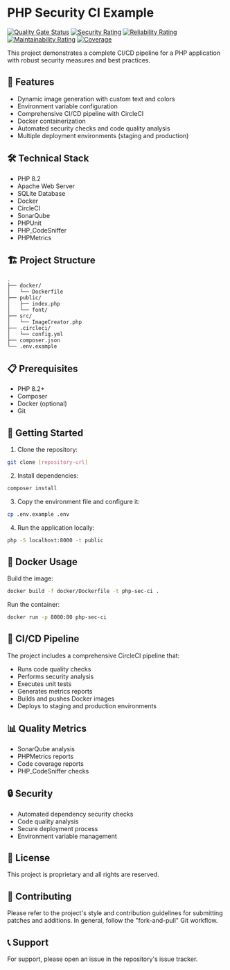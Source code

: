 # PHP Security CI Example

[![Quality Gate Status](https://sonarqube.devops-tools.apoorva64.com/api/project_badges/measure?project=php-sec-ci&metric=alert_status&token=sqb_0a7ea53df1c7d83ddb4de98a45356cad9767f990)](https://sonarqube.devops-tools.apoorva64.com/dashboard?id=php-sec-ci)
[![Security Rating](https://sonarqube.devops-tools.apoorva64.com/api/project_badges/measure?project=php-sec-ci&metric=security_rating&token=sqb_0a7ea53df1c7d83ddb4de98a45356cad9767f990)](https://sonarqube.devops-tools.apoorva64.com/dashboard?id=php-sec-ci)
[![Reliability Rating](https://sonarqube.devops-tools.apoorva64.com/api/project_badges/measure?project=php-sec-ci&metric=reliability_rating&token=sqb_0a7ea53df1c7d83ddb4de98a45356cad9767f990)](https://sonarqube.devops-tools.apoorva64.com/dashboard?id=php-sec-ci)
[![Maintainability Rating](https://sonarqube.devops-tools.apoorva64.com/api/project_badges/measure?project=php-sec-ci&metric=sqale_rating&token=sqb_0a7ea53df1c7d83ddb4de98a45356cad9767f990)](https://sonarqube.devops-tools.apoorva64.com/dashboard?id=php-sec-ci)
[![Coverage](https://sonarqube.devops-tools.apoorva64.com/api/project_badges/measure?project=php-sec-ci&metric=coverage&token=sqb_0a7ea53df1c7d83ddb4de98a45356cad9767f990)](https://sonarqube.devops-tools.apoorva64.com/dashboard?id=php-sec-ci)

This project demonstrates a complete CI/CD pipeline for a PHP application with robust security measures and best practices.

## 🚀 Features

- Dynamic image generation with custom text and colors
- Environment variable configuration
- Comprehensive CI/CD pipeline with CircleCI
- Docker containerization
- Automated security checks and code quality analysis
- Multiple deployment environments (staging and production)

## 🛠️ Technical Stack

- PHP 8.2
- Apache Web Server
- SQLite Database
- Docker
- CircleCI
- SonarQube
- PHPUnit
- PHP_CodeSniffer
- PHPMetrics

## 🏗️ Project Structure

```
.
├── docker/
│   └── Dockerfile
├── public/
│   ├── index.php
│   └── font/
├── src/
│   └── ImageCreator.php
├── .circleci/
│   └── config.yml
├── composer.json
└── .env.example
```

## 📋 Prerequisites

- PHP 8.2+
- Composer
- Docker (optional)
- Git

## 🚀 Getting Started

1. Clone the repository:
```bash
git clone [repository-url]
```

2. Install dependencies:
```bash
composer install
```

3. Copy the environment file and configure it:
```bash
cp .env.example .env
```

4. Run the application locally:
```bash
php -S localhost:8000 -t public
```

## 🐳 Docker Usage

Build the image:
```bash
docker build -f docker/Dockerfile -t php-sec-ci .
```

Run the container:
```bash
docker run -p 8080:80 php-sec-ci
```

## 🔄 CI/CD Pipeline

The project includes a comprehensive CircleCI pipeline that:

- Runs code quality checks
- Performs security analysis
- Executes unit tests
- Generates metrics reports
- Builds and pushes Docker images
- Deploys to staging and production environments

## 📊 Quality Metrics

- SonarQube analysis
- PHPMetrics reports
- Code coverage reports
- PHP_CodeSniffer checks

## 🔒 Security

- Automated dependency security checks
- Code quality analysis
- Secure deployment process
- Environment variable management

## 📄 License

This project is proprietary and all rights are reserved.

## 👥 Contributing

Please refer to the project's style and contribution guidelines for submitting patches and additions. In general, follow the "fork-and-pull" Git workflow.

## 📞 Support

For support, please open an issue in the repository's issue tracker.
